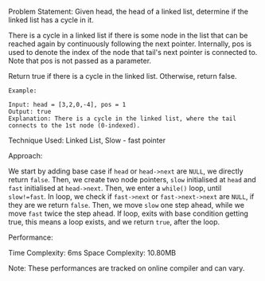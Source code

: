 Problem Statement: Given head, the head of a linked list, determine if the linked list has a cycle in it.

There is a cycle in a linked list if there is some node in the list that can be reached again by continuously following the next pointer. Internally, pos is used to denote the index of the node that tail's next pointer is connected to. Note that pos is not passed as a parameter.

Return true if there is a cycle in the linked list. Otherwise, return false.

```
Example:

Input: head = [3,2,0,-4], pos = 1
Output: true
Explanation: There is a cycle in the linked list, where the tail connects to the 1st node (0-indexed).

```

Technique Used: Linked List, Slow - fast pointer

Approach:

We start by adding base case if `head` or `head->next` are `NULL`, we directly return `false`. Then, we create two node pointers, `slow` initialised at `head` and `fast` initialised at `head->next`. Then, we enter a `while()` loop, until `slow!=fast`. In loop, we check if `fast->next` or `fast->next->next` are `NULL`, if they are we return `false`. Then, we move `slow` one step ahead, while we move `fast` twice the step ahead. If loop, exits with base condition getting true, this means a loop exists, and we return `true`, after the loop.

Performance:

Time Complexity: 6ms
Space Complexity: 10.80MB

Note: These performances are tracked on online compiler and can vary.
